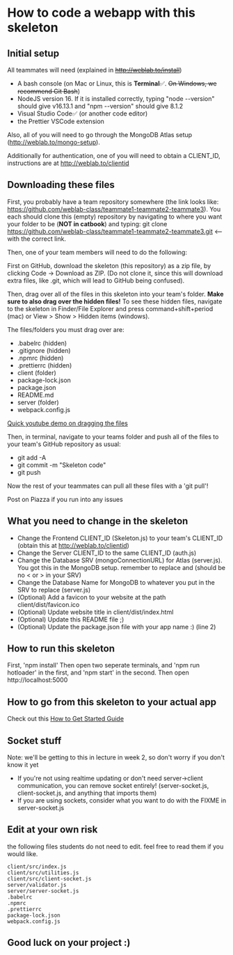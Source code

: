 # How to code a webapp with this skeleton

## Initial setup

All teammates will need (explained in ~~http://weblab.to/install~~)
  - A bash console (on Mac or Linux, this is **Terminal**✅. ~~On Windows, we recommend Git Bash~~)
  - NodeJS version 16. If it is installed correctly, typing "node --version" should give v16.13.1 and "npm --version" should give 8.1.2
  - Visual Studio Code✅ (or another code editor)
  - the Prettier VSCode extension

Also, all of you will need to go through the MongoDB Atlas setup (http://weblab.to/mongo-setup). 

Additionally for authentication, one of you will need to obtain a CLIENT_ID, instructions are at http://weblab.to/clientid 

## Downloading these files

First, you probably have a team repository somewhere (the link looks like: https://github.com/weblab-class/teammate1-teammate2-teammate3). You each should clone this (empty) repository by navigating to where you want your folder to be (**NOT in catbook**) and typing: git clone https://github.com/weblab-class/teammate1-teammate2-teammate3.git <-- with the correct link.

Then, one of your team members will need to do the following: 

First on GitHub, download the skeleton (this repository) as a zip file, by clicking Code -> Download as ZIP. (Do not clone it, since this will download extra files, like .git, which will lead to GitHub being confused). 

Then, drag over all of the files in this skeleton into your team's folder. **Make sure to also drag over the hidden files!** To see these hidden files, navigate to the skeleton in Finder/File Explorer and press command+shift+period (mac) or View > Show > Hidden items (windows). 

The files/folders you must drag over are:
  - .babelrc (hidden)
  - .gitignore (hidden)
  - .npmrc (hidden)
  - .prettierrc (hidden)
  - client (folder)
  - package-lock.json
  - package.json
  - README.md
  - server (folder)
  - webpack.config.js

[Quick youtube demo on dragging the files](https://www.youtube.com/watch?v=7Q_xxowPW1c)

Then, in terminal, navigate to your teams folder and push all of the files to your team's GitHub repository as usual:
   - git add -A
   - git commit -m "Skeleton code"
   - git push 

Now the rest of your teammates can pull all these files with a 'git pull'!

Post on Piazza if you run into any issues

## What you need to change in the skeleton

- Change the Frontend CLIENT_ID (Skeleton.js) to your team's CLIENT_ID (obtain this at http://weblab.to/clientid)
- Change the Server CLIENT_ID to the same CLIENT_ID (auth.js) 
- Change the Database SRV (mongoConnectionURL) for Atlas (server.js). You got this in the MongoDB setup. remember to replace <password> and <dbname> (should be no < or > in your SRV)
- Change the Database Name for MongoDB to whatever you put in the SRV to replace <dbname> (server.js)
- (Optional) Add a favicon to your website at the path client/dist/favicon.ico
- (Optional) Update website title in client/dist/index.html
- (Optional) Update this README file ;)
- (Optional) Update the package.json file with your app name :) (line 2)
  
## How to run this skeleton
First, 'npm install'
Then open two seperate terminals, and 'npm run hotloader' in the first, and 'npm start' in the second.
Then open http://localhost:5000

## How to go from this skeleton to your actual app
Check out this [How to Get Started Guide](http://weblab.to/get-started)

## Socket stuff
Note: we'll be getting to this in lecture in week 2, so don't worry if you don't know it yet

- If you're not using realtime updating or don't need server->client communication, you can remove socket entirely! (server-socket.js, client-socket.js, and anything that imports them)
- If you are using sockets, consider what you want to do with the FIXME in server-socket.js

## Edit at your own risk

the following files students do not need to edit. feel free to read them if you would like.

```
client/src/index.js
client/src/utilities.js
client/src/client-socket.js
server/validator.js
server/server-socket.js
.babelrc
.npmrc
.prettierrc
package-lock.json
webpack.config.js
```

## Good luck on your project :)
